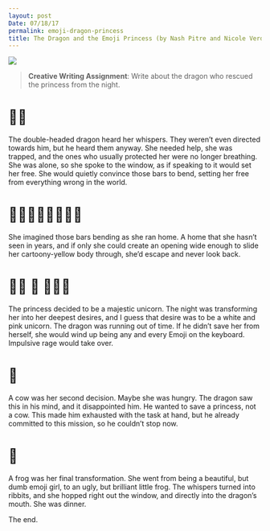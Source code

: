 ```yaml
---
layout: post
Date: 07/18/17
permalink: emoji-dragon-princess
title: The Dragon and the Emoji Princess (by Nash Pitre and Nicole Verdin)
---
```


![][image-1]  

> **Creative Writing Assignment**: Write about the dragon who rescued the princess from the night.

# 🐉🐲

The double-headed dragon heard her whispers. They weren’t even directed towards him, but he heard them anyway. She needed help, she was trapped, and the ones who usually protected her were no longer breathing. She was alone, so she spoke to the window, as if speaking to it would set her free. She would quietly convince those bars to bend, setting her free from everything wrong in the world.

# 🏃🏼‍♀️🏃🏼‍♀️💨💨

She imagined those bars bending as she ran home. A home that she hasn’t seen in years, and if only she could create an opening wide enough to slide her cartoony-yellow body through, she’d escape and never look back. 

# 👸🏼 🦄 🤦🏼‍♀️

The princess decided to be a majestic unicorn. The night was transforming her into her deepest desires, and I guess that desire was to be a white and pink unicorn. The dragon was running out of time. If he didn’t save her from herself, she would wind up being any and every Emoji on the keyboard. Impulsive rage would take over.

# 🐄

A cow was her second decision. Maybe she was hungry. The dragon saw this in his mind, and it disappointed him. He wanted to save a princess, not a cow. This made him exhausted with the task at hand, but he already committed to this mission, so he couldn’t stop now.

# 🐸

A frog was her final transformation. She went from being a beautiful, but dumb emoji girl, to an ugly, but brilliant little frog. The whispers turned into ribbits, and she hopped right out the window, and directly into the dragon’s mouth. She was dinner.

The end.

[image-1]:	https://dl.dropboxusercontent.com/s/hd2ye4wc86sft9v/IMG_0088.JPG